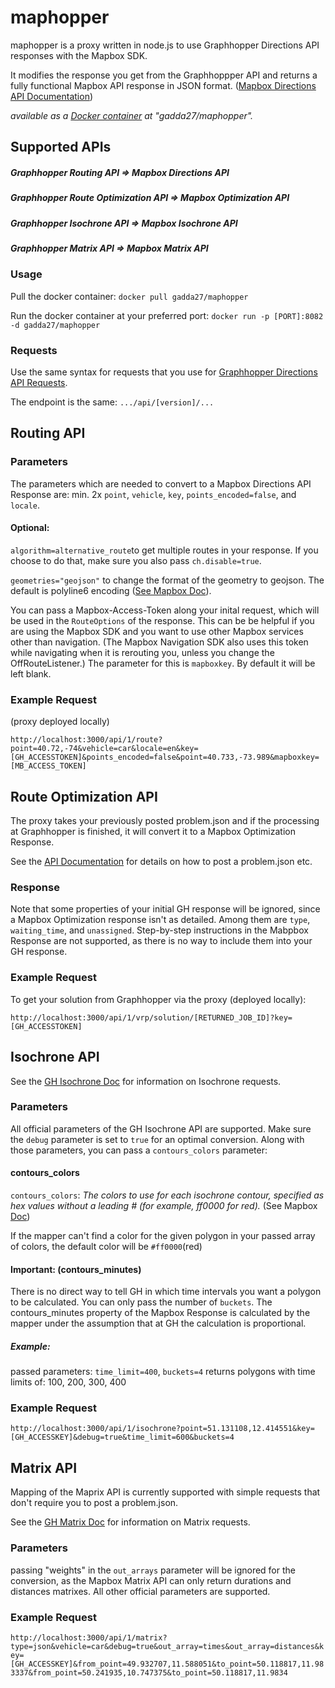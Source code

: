 # maphopper
maphopper is a proxy written in node.js to use Graphhopper Directions API responses with the Mapbox SDK.

It modifies the response you get from the Graphhoppper API and returns a fully functional Mapbox API response in JSON format. ([Mapbox Directions API Documentation](https://www.mapbox.com/api-documentation/?language=cURL#directions))

<i>available as a <a href="https://hub.docker.com/r/gadda27/maphopper/">Docker container</a> at "gadda27/maphopper".</i>
## Supported APIs

##### Graphhopper Routing API => Mapbox Directions API

##### Graphhopper Route Optimization API => Mapbox Optimization API

##### Graphhopper Isochrone API => Mapbox Isochrone API

##### Graphhopper Matrix API => Mapbox Matrix API

### Usage

Pull the docker container:
`docker pull gadda27/maphopper`

Run the docker container at your preferred port:
`docker run -p [PORT]:8082 -d gadda27/maphopper`

### Requests
Use the same syntax for requests that you use for [Graphhopper Directions API Requests](https://graphhopper.com/api/1/docs/).

The endpoint is the same: `.../api/[version]/...`

## Routing API

### Parameters
The parameters which are needed to convert to a Mapbox Directions API Response are: min. 2x `point`, `vehicle`, `key`, `points_encoded=false`, and `locale`.

#### Optional:

`algorithm=alternative_route`to get multiple routes in your response. If you choose to do that, make sure you also pass `ch.disable=true`.

`geometries="geojson"` to change the format of the geometry to geojson. The default is polyline6 encoding ([See Mapbox Doc](https://docs.mapbox.com/api/navigation/#retrieve-directions)).

You can pass a Mapbox-Access-Token along your inital request, which will be used in the `RouteOptions` of the response. This can be be helpful if you are using the Mapbox SDK and you want to use other Mapbox services other than navigation. (The Mapbox Navigation SDK also uses this token while navigating when it is rerouting you, unless you change the OffRouteListener.)
The parameter for this is `mapboxkey`. By default it will be left blank.

### Example Request

(proxy deployed locally)

`http://localhost:3000/api/1/route?point=40.72,-74&vehicle=car&locale=en&key=[GH_ACCESSTOKEN]&points_encoded=false&point=40.733,-73.989&mapboxkey=[MB_ACCESS_TOKEN]`

## Route Optimization API

The proxy takes your previously posted problem.json and if the processing at Graphhopper is finished, it will convert it to a Mapbox Optimization Response. 

See the [API Documentation](https://graphhopper.com/api/1/docs/route-optimization/) for details on how to post a problem.json etc.

### Response 

Note that some properties of your initial GH response will be ignored, since a Mapbox Optimization response isn't as detailed.  Among them are `type`, `waiting_time`, and `unassigned`.
Step-by-step instructions in the Mabpbox Response are not supported, as there is no way to include them into your GH response.
### Example Request

To get your solution from Graphhopper via the proxy (deployed locally):

`http://localhost:3000/api/1/vrp/solution/[RETURNED_JOB_ID]?key=[GH_ACCESSTOKEN]`

## Isochrone API

See the [GH Isochrone Doc](https://graphhopper.com/api/1/docs/isochrone/) for information on Isochrone requests.

### Parameters

All official parameters of the GH Isochrone API are supported.
Make sure the `debug` parameter is set to `true` for an optimal conversion.
Along with those parameters, you can pass a `contours_colors` parameter:

#### contours_colors

  `contours_colors`: _The colors to use for each isochrone contour, specified as hex values without a leading  # (for example,  ff0000 for red)._ (See Mapbox [Doc](https://www.mapbox.com/api-documentation/?language=cURL#retrieve-isochrones-around-a-location))
  
  If the mapper can't find a color for the given polygon in your passed array of colors, the default color will be `#ff0000`(red)
  
#### Important: (contours_minutes)
There is no direct way to tell GH in which time intervals you want a polygon to be calculated. You can only pass the number of `buckets`. The contours_minutes property of the Mapbox Response is calculated by the mapper under the assumption that at GH the calculation is proportional.

##### Example:
passed parameters: `time_limit=400`, `buckets=4`
returns polygons with time limits of: 100, 200, 300, 400

### Example Request
`http://localhost:3000/api/1/isochrone?point=51.131108,12.414551&key=[GH_ACCESSKEY]&debug=true&time_limit=600&buckets=4`


## Matrix API

Mapping of the Maprix API is currently supported with simple requests that don't require you to post a problem.json. 

See the [GH Matrix Doc](https://graphhopper.com/api/1/docs/matrix/) for information on Matrix requests.

### Parameters

passing "weights" in the `out_arrays` parameter will be ignored for the conversion, as the Mapbox Matrix API can only return durations and distances matrixes.
All other official parameters are supported. 

### Example Request
`http://localhost:3000/api/1/matrix?type=json&vehicle=car&debug=true&out_array=times&out_array=distances&key=[GH_ACCESSKEY]&from_point=49.932707,11.588051&to_point=50.118817,11.983337&from_point=50.241935,10.747375&to_point=50.118817,11.9834`



